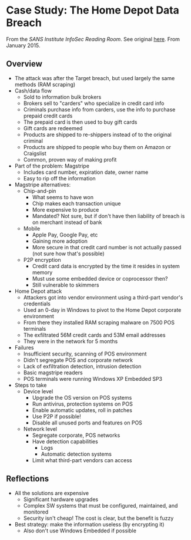 
# Case Study: The Home Depot Data Breach
From the _SANS Institute InfoSec Reading Room_. See original
[here](https://www.sans.org/reading-room/whitepapers/casestudies/case-study-home-depot-data-breach-36367).
From January 2015.

## Overview
- The attack was after the Target breach, but used largely the same methods (RAM scraping)
- Cash/data flow
  - Sold to information bulk brokers
  - Brokers sell to "carders" who specialize in credit card info
  - Criminals purchase info from carders, use the info to purchase prepaid credit cards
  - The prepaid card is then used to buy gift cards
  - Gift cards are redeemed
  - Products are shipped to re-shippers instead of to the original criminal
  - Products are shipped to people who buy them on Amazon or Craigslist
  - Common, proven way of making profit
- Part of the problem: Magstripe
  - Includes card number, expiration date, owner name
  - Easy to rip off the information
- Magstripe alternatives:
  - Chip-and-pin
    - What seems to have won
    - Chip makes each transaction unique
    - More expensive to produce
    - Mandated? Not sure, but if don't have then liability of breach is on merchant instead of bank
  - Mobile
    - Apple Pay, Google Pay, etc
    - Gaining more adoption
    - More secure in that credit card number is not actually passed (not sure how that's possible)
  - P2P encryption
    - Credit card data is encrypted by the time it resides in system memory
    - Must use some embedded device or coprocessor then?
    - Still vulnerable to skimmers
- Home Depot attack
  - Attackers got into vendor environment using a third-part vendor's credentials
  - Used an 0-day in Windows to pivot to the Home Depot corporate environment
  - From there they installed RAM scraping malware on 7500 POS terminals
  - The exfiltrated 56M credit cards and 53M email addresses
  - They were in the network for 5 months
- Failures
  - Insufficient security, scanning of POS environment
  - Didn't segregate POS and corporate network
  - Lack of exfiltration detection, intrusion detection
  - Basic magstripe readers
  - POS terminals were running Windows XP Embedded SP3
- Steps to take
  - Device level
    - Upgrade the OS version on POS systems
    - Run antivirus, protection systems on POS
    - Enable automatic updates, roll in patches
    - Use P2P if possible!
    - Disable all unused ports and features on POS
  - Network level
    - Segregate corporate, POS networks
    - Have detection capabilities
      - Logs
      - Automatic detection systems
    - Limit what third-part vendors can access

## Reflections
- All the solutions are expensive
  - Significant hardware upgrades
  - Complex SW systems that must be configured, maintained, and monitored
  - Security isn't cheap! The cost is clear, but the benefit is fuzzy
- Best strategy: make the information useless (by encrypting it)
  - Also don't use Windows Embedded if possible
